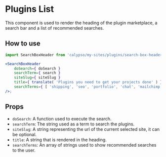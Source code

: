 # Plugins List

This component is used to render the heading of the plugin marketplace, a search bar and a list of recommended searches.

## How to use

```jsx
import SearchBoxHeader from 'calypso/my-sites/plugins/search-box-header';

<SearchBoxHeader
	doSearch={ doSearch }
	searchTerm={ search }
	siteSlug={ siteSlug }
	title={ translate( 'Plugins you need to get your projects done' ) }
	searchTerms={ [ 'shipping', 'seo', 'portfolio', 'chat', 'mailchimp' ] }
/>;
```

## Props

- `doSearch`: A function used to execute the search.
- `searchTerm`: The string used as a term to search the plugins.
- `siteSlug`: A string representing the url of the current selected site, it can be optional.
- `title`: A string that is rendered in the heading.
- `searchTerms`: An array of strings used to show recommended searches to the user.
